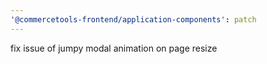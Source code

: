 ```yaml
---
'@commercetools-frontend/application-components': patch
---
```


fix issue of jumpy modal animation on page resize
